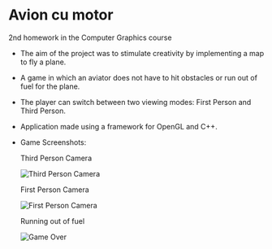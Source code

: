 # Avion cu motor
 2nd homework in the Computer Graphics course

 - The aim of the project was to stimulate creativity by implementing a map to fly a plane.
 - A game in which an aviator does not have to hit obstacles or run out of fuel for the plane.
 - The player can switch between two viewing modes: First Person and Third Person.
 - Application made using a framework for OpenGL and C++.



 - Game Screenshots:
 
 
      Third Person Camera
   
    ![Third Person Camera](https://i.imgur.com/lqMm3LG.png)
   
   
      First Person Camera
   
    ![First Person Camera](https://i.imgur.com/a4HYnOB.png)
   
   
      Running out of fuel
   
    ![Game Over](https://i.imgur.com/fCeqqJa.png)
